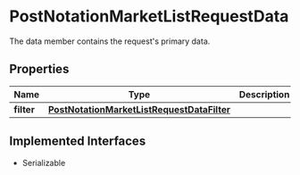 

# PostNotationMarketListRequestData

The data member contains the request's primary data.

## Properties

Name | Type | Description | Notes
------------ | ------------- | ------------- | -------------
**filter** | [**PostNotationMarketListRequestDataFilter**](PostNotationMarketListRequestDataFilter.md) |  |  [optional]


## Implemented Interfaces

* Serializable


